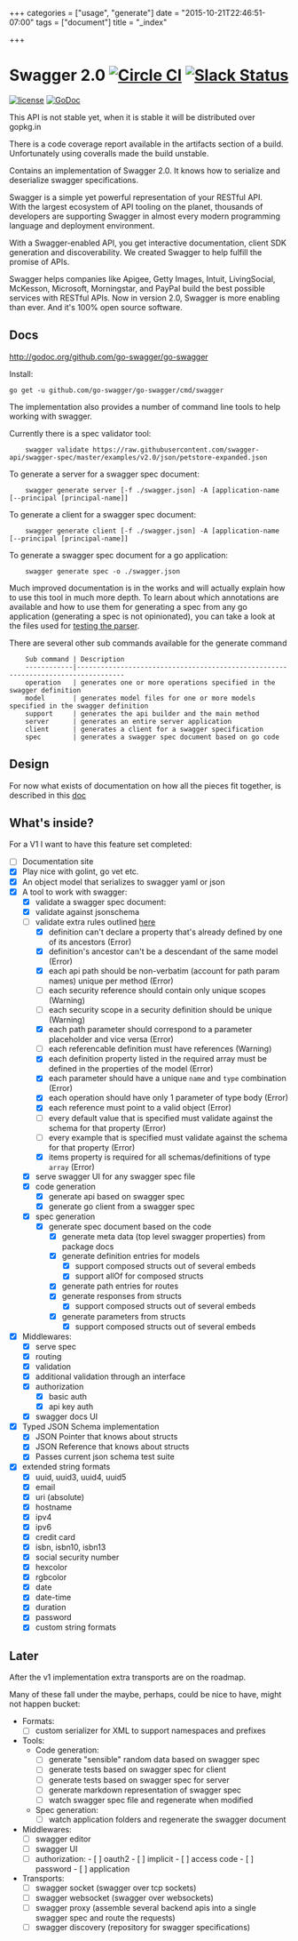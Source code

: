 +++
categories = ["usage", "generate"]
date = "2015-10-21T22:46:51-07:00"
tags = ["document"]
title = "_index"

+++

Swagger 2.0 [![Circle CI](https://circleci.com/gh/go-swagger/go-swagger/tree/master.svg?style=svg)](https://circleci.com/gh/go-swagger/go-swagger/tree/master) [![Slack Status](https://slackin.goswagger.io/badge.svg)](https://slackin.goswagger.io)
========================

[![license](http://img.shields.io/badge/license-Apache%20v2-orange.svg)](https://raw.githubusercontent.com/swagger-api/swagger-spec/master/LICENSE) [![GoDoc](https://godoc.org/github.com/go-swagger/go-swagger?status.svg)](http://godoc.org/github.com/go-swagger/go-swagger)

This API is not stable yet, when it is stable it will be distributed over gopkg.in

There is a code coverage report available in the artifacts section of a build. Unfortunately using coveralls made the
build unstable.

Contains an implementation of Swagger 2.0. It knows how to serialize and deserialize swagger specifications.

Swagger is a simple yet powerful representation of your RESTful API.  
With the largest ecosystem of API tooling on the planet, thousands of developers are supporting Swagger in almost every modern programming language and deployment environment.

With a Swagger-enabled API, you get interactive documentation, client SDK generation and discoverability. We created Swagger to help fulfill the promise of APIs.

Swagger helps companies like Apigee, Getty Images, Intuit, LivingSocial, McKesson, Microsoft, Morningstar, and PayPal build the best possible services with RESTful APIs. Now in version 2.0, Swagger is more enabling than ever. And it's 100% open source software.

Docs
----


http://godoc.org/github.com/go-swagger/go-swagger

Install:

    go get -u github.com/go-swagger/go-swagger/cmd/swagger

The implementation also provides a number of command line tools to help working with swagger.

Currently there is a spec validator tool:

		swagger validate https://raw.githubusercontent.com/swagger-api/swagger-spec/master/examples/v2.0/json/petstore-expanded.json

To generate a server for a swagger spec document:

		swagger generate server [-f ./swagger.json] -A [application-name [--principal [principal-name]]

To generate a client for a swagger spec document:

		swagger generate client [-f ./swagger.json] -A [application-name [--principal [principal-name]]

To generate a swagger spec document for a go application:

		swagger generate spec -o ./swagger.json

Much improved documentation is in the works and will actually explain how to use this tool in much more depth.
To learn about which annotations are available and how to use them for generating a spec from any go application
(generating a spec is not opinionated), you can take a look at the files used for [testing the parser](https://github.com/go-swagger/go-swagger/tree/master/fixtures/goparsing/classification).


There are several other sub commands available for the generate command

		Sub command | Description
		------------|----------------------------------------------------------------------------------
		operation   | generates one or more operations specified in the swagger definition
		model       | generates model files for one or more models specified in the swagger definition
		support     | generates the api builder and the main method
		server      | generates an entire server application
		client      | generates a client for a swagger specification
		spec        | generates a swagger spec document based on go code


Design
------

For now what exists of documentation on how all the pieces fit together, is described in this [doc](design.md)


What's inside?
--------------

For a V1 I want to have this feature set completed:

- [ ] Documentation site
- [x] Play nice with golint, go vet etc.
-	[x] An object model that serializes to swagger yaml or json
-	[x] A tool to work with swagger:
	-	[x] validate a swagger spec document:
    -	[x] validate against jsonschema
    -	[ ] validate extra rules outlined [here](https://github.com/apigee-127/swagger-tools/blob/master/docs/Swagger_Validation.md)
      - [x] definition can't declare a property that's already defined by one of its ancestors (Error)
      - [x] definition's ancestor can't be a descendant of the same model (Error)
      - [x] each api path should be non-verbatim (account for path param names) unique per method (Error)
      - [ ] each security reference should contain only unique scopes (Warning)
      - [ ] each security scope in a security definition should be unique (Warning)
      - [x] each path parameter should correspond to a parameter placeholder and vice versa (Error)
      - [ ] each referencable definition must have references (Warning)
      - [x] each definition property listed in the required array must be defined in the properties of the model (Error)
      - [x] each parameter should have a unique `name` and `type` combination (Error)
      - [x] each operation should have only 1 parameter of type body (Error)
      - [x] each reference must point to a valid object (Error)
      - [ ] every default value that is specified must validate against the schema for that property (Error)
      - [ ] every example that is specified must validate against the schema for that property (Error)
      - [x] items property is required for all schemas/definitions of type `array` (Error)
	-	[x] serve swagger UI for any swagger spec file
  - [x] code generation
    -	[x] generate api based on swagger spec
    -	[x] generate go client from a swagger spec
  - [x] spec generation
    -	[x] generate spec document based on the code
      - [x] generate meta data (top level swagger properties) from package docs
      - [x] generate definition entries for models
        - [x] support composed structs out of several embeds
        - [x] support allOf for composed structs
      - [x] generate path entries for routes
      - [x] generate responses from structs
        - [x] support composed structs out of several embeds
      - [x] generate parameters from structs
        - [x] support composed structs out of several embeds
-	[x] Middlewares:
	-	[x] serve spec
	-	[x] routing
	-	[x] validation
	-	[x] additional validation through an interface
	-	[x] authorization
		-	[x] basic auth
		-	[x] api key auth
	-	[x] swagger docs UI
-	[x] Typed JSON Schema implementation
	-	[x] JSON Pointer that knows about structs
	-	[x] JSON Reference that knows about structs
	-	[x] Passes current json schema test suite
-	[x] extended string formats
	-	[x] uuid, uuid3, uuid4, uuid5
	-	[x] email
	-	[x] uri (absolute)
	-	[x] hostname
	-	[x] ipv4
	-	[x] ipv6
	-	[x] credit card
	-	[x] isbn, isbn10, isbn13
	-	[x] social security number
	-	[x] hexcolor
	-	[x] rgbcolor
	-	[x] date
	-	[x] date-time
	-	[x] duration
  - [x] password
  -	[x] custom string formats

Later
-----

After the v1 implementation extra transports are on the roadmap.

Many of these fall under the maybe, perhaps, could be nice to have, might not happen bucket:

- Formats:
	- [ ] custom serializer for XML to support namespaces and prefixes
- Tools:
  - Code generation:
    -	[ ] generate "sensible" random data based on swagger spec
    -	[ ] generate tests based on swagger spec for client
    -	[ ] generate tests based on swagger spec for server
    - [ ] generate markdown representation of swagger spec
    -	[ ] watch swagger spec file and regenerate when modified
  - Spec generation:
    -	[ ] watch application folders and regenerate the swagger document
- Middlewares:
	- [ ] swagger editor
	- [ ] swagger UI
  - [ ] authorization:
		-	[ ] oauth2
			-	[ ] implicit
			-	[ ] access code
			-	[ ] password
			-	[ ] application
-	Transports:
	-	[ ] swagger socket (swagger over tcp sockets)
	-	[ ] swagger websocket (swagger over websockets)
	- [ ] swagger proxy (assemble several backend apis into a single swagger spec and route the requests)
	- [ ] swagger discovery (repository for swagger specifications)
